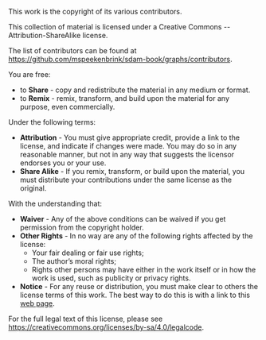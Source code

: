 This work is the copyright of its various contributors. 

This collection of material is licensed under a Creative Commons -- Attribution-ShareAlike license. 

The list of contributors can be found at https://github.com/mspeekenbrink/sdam-book/graphs/contributors.

You are free:

- to **Share** - copy and redistribute the material in any medium or format.
- to **Remix** -  remix, transform, and build upon the material
  for any purpose, even commercially. 

Under the following terms:

- **Attribution** - You must give appropriate credit, provide a link to the 
  license, and indicate if changes were made. You may do so in any reasonable 
  manner, but not in any way that suggests the licensor endorses you or your use.
- **Share Alike** - If you remix, transform, or build upon the material, you must 
  distribute your contributions under the same license as the original. 

With the understanding that:

- **Waiver** - Any of the above conditions can be waived if you get permission
  from the copyright holder.
- **Other Rights** - In no way are any of the following rights affected by the
  license:
  - Your fair dealing or fair use rights;
  - The author’s moral rights;
  - Rights other persons may have either in the work itself or in how the work
    is used, such as publicity or privacy rights.
- **Notice** - For any reuse or distribution, you must make clear to others the
  license terms of this work. The best way to do this is with a link to this
  [web page](https://creativecommons.org/licenses/by-sa/4.0/).

For the full legal text of this license, please see
https://creativecommons.org/licenses/by-sa/4.0/legalcode.
